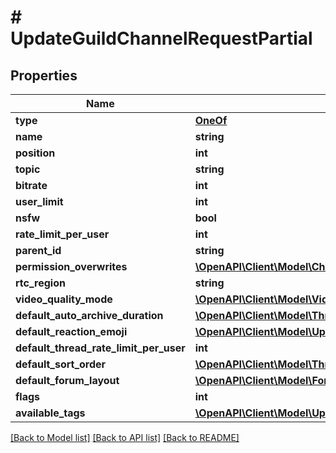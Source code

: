 # # UpdateGuildChannelRequestPartial

## Properties

Name | Type | Description | Notes
------------ | ------------- | ------------- | -------------
**type** | [**OneOf**](OneOf.md) |  | [optional]
**name** | **string** |  | [optional]
**position** | **int** |  | [optional]
**topic** | **string** |  | [optional]
**bitrate** | **int** |  | [optional]
**user_limit** | **int** |  | [optional]
**nsfw** | **bool** |  | [optional]
**rate_limit_per_user** | **int** |  | [optional]
**parent_id** | **string** |  | [optional]
**permission_overwrites** | [**\OpenAPI\Client\Model\ChannelPermissionOverwriteRequest[]**](ChannelPermissionOverwriteRequest.md) |  | [optional]
**rtc_region** | **string** |  | [optional]
**video_quality_mode** | [**\OpenAPI\Client\Model\VideoQualityModes**](VideoQualityModes.md) |  | [optional]
**default_auto_archive_duration** | [**\OpenAPI\Client\Model\ThreadAutoArchiveDuration**](ThreadAutoArchiveDuration.md) |  | [optional]
**default_reaction_emoji** | [**\OpenAPI\Client\Model\UpdateDefaultReactionEmojiRequest**](UpdateDefaultReactionEmojiRequest.md) |  | [optional]
**default_thread_rate_limit_per_user** | **int** |  | [optional]
**default_sort_order** | [**\OpenAPI\Client\Model\ThreadSortOrder**](ThreadSortOrder.md) |  | [optional]
**default_forum_layout** | [**\OpenAPI\Client\Model\ForumLayout**](ForumLayout.md) |  | [optional]
**flags** | **int** |  | [optional]
**available_tags** | [**\OpenAPI\Client\Model\UpdateThreadTagRequest[]**](UpdateThreadTagRequest.md) |  | [optional]

[[Back to Model list]](../../README.md#models) [[Back to API list]](../../README.md#endpoints) [[Back to README]](../../README.md)
